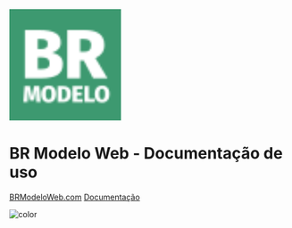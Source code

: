 <img src="assets/br-modelo-logo-text.svg" height="200px"/>
<h1 id="cover-heading">BR Modelo Web - Documentação de uso</h1>

[BRModeloWeb.com](https://www.brmodeloweb.com)
[Documentação](#bem-vindo-ao-br-modelo-web)

![color](#e7e7e7)